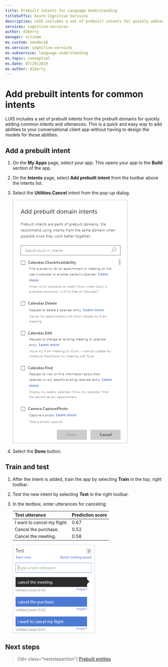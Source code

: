 ```yaml
---
title: Prebuilt intents for Language Understanding
titleSuffix: Azure Cognitive Services
description: LUIS includes a set of prebuilt intents for quickly adding common, conversational user scenarios. 
services: cognitive-services
author: diberry
manager: nitinme
ms.custom: seodec18
ms.service: cognitive-services
ms.subservice: language-understanding
ms.topic: conceptual
ms.date: 07/29/2019
ms.author: diberry
---
```


# Add prebuilt intents for common intents 

LUIS includes a set of prebuilt intents from the prebuilt domains for quickly adding common intents and utterances. This is a quick and easy way to add abilities to your conversational client app without having to design the models for those abilities. 

## Add a prebuilt intent

1. On the **My Apps** page, select your app. This opens your app to the **Build** section of the app. 

1. On the **Intents** page, select **Add prebuilt intent** from the toolbar above the intents list. 

1. Select the **Utilities.Cancel** intent from the pop-up dialog. 

    ![Add prebuilt intent](./media/luis-prebuilt-intents/prebuilt-intents-ddl.png)

1. Select the **Done** button.

## Train and test

1. After the intent is added, train the app by selecting **Train** in the top, right toolbar. 

1. Test the new intent by selecting **Test** in the right toolbar. 

1. In the textbox, enter utterances for canceling:

    |Test utterance|Prediction score|
    |--|:--|
    |I want to cancel my flight.|0.67|
    |Cancel the purchase.|0.52|
    |Cancel the meeting.|0.56|

    ![Test prebuilt intent](./media/luis-prebuilt-intents/test.png)

## Next steps
> [!div class="nextstepaction"]
> [Prebuilt entities](./luis-prebuilt-entities.md)
